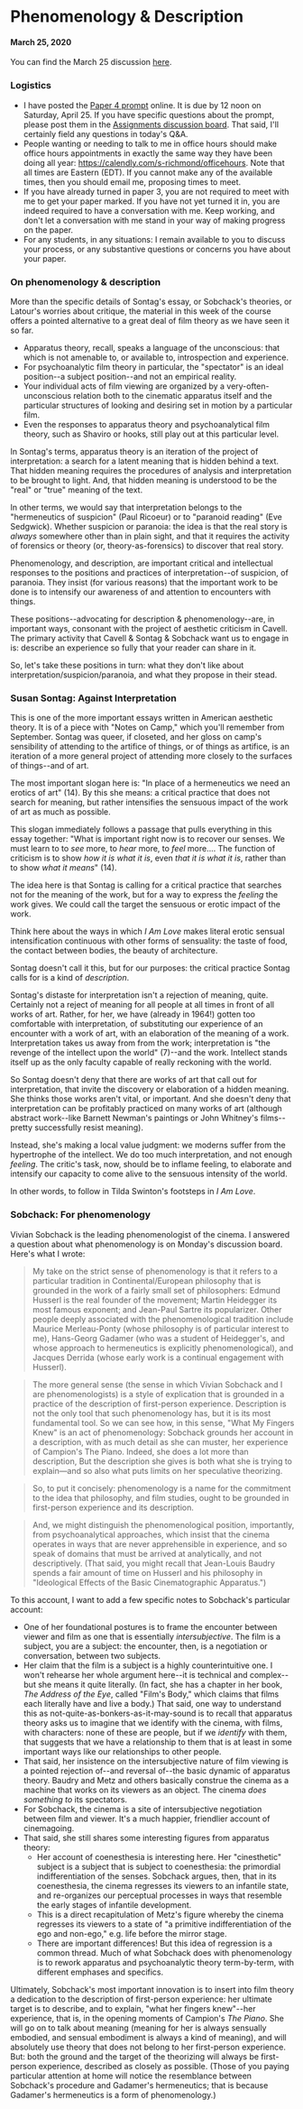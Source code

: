 # Phenomenology & Description
#### March 25, 2020

You can find the March 25 discussion [here](https://q.utoronto.ca/courses/114159/discussion_topics/593218).

### Logistics
* I have posted the [Paper 4 prompt](https://q.utoronto.ca/courses/114159/assignments/313930) online. It is due by 12 noon on Saturday, April 25. If you have specific questions about the prompt, please post them in the [Assignments discussion board](https://q.utoronto.ca/courses/114159/discussion_topics/558490). That said, I'll certainly field any questions in today's Q&A.
* People wanting or needing to talk to me in office hours should make office hours appointments in exactly the same way they have been doing all year: https://calendly.com/s-richmond/officehours. Note that all times are Eastern (EDT). If you cannot make any of the available times, then you should email me, proposing times to meet.
* If you have already turned in paper 3, you are not required to meet with me to get your paper marked. If you have not yet turned it in, you are indeed required to have a conversation with me. Keep working, and don't let a conversation with me stand in your way of making progress on the paper.
* For any students, in any situations: I remain available to you to discuss your process, or any substantive questions or concerns you have about your paper.

### On phenomenology & description
More than the specific details of Sontag's essay, or Sobchack's theories, or Latour's worries about critique, the material in this week of the course offers a pointed alternative to a great deal of film theory as we have seen it so far.
* Apparatus theory, recall, speaks a language of the unconscious: that which is not amenable to, or available to, introspection and experience.
* For psychoanalytic film theory in particular, the "spectator" is an ideal position--a subject position--and not an empirical reality.
* Your individual acts of film viewing are organized by a very-often-unconscious relation both to the cinematic apparatus itself and the particular structures of looking and desiring set in motion by a particular film.
* Even the responses to apparatus theory and psychoanalytical film theory, such as Shaviro or hooks, still play out at this particular level.

In Sontag's terms, apparatus theory is an iteration of the project of interpretation: a search for a latent meaning that is hidden behind a text. That hidden meaning requires the procedures of analysis and interpretation to be brought to light. And, that hidden meaning is understood to be the "real" or "true" meaning of the text.

In other terms, we would say that interpretation belongs to the "hermeneutics of suspicion" (Paul Ricoeur) or to "paranoid reading" (Eve Sedgwick). Whether suspicion or paranoia: the idea is that the real story is _always_ somewhere other than in plain sight, and that it requires the activity of forensics or theory (or, theory-as-forensics) to discover that real story.

Phenomenology, and description, are important critical and intellectual responses to the positions and practices of interpretation--of suspicion, of paranoia. They insist (for various reasons) that the important work to be done is to intensify our awareness of and attention to encounters with things.

These positions--advocating for description & phenomenology--are, in important ways, consonant with the project of aesthetic criticism in Cavell. The primary activity that Cavell & Sontag & Sobchack want us to engage in is: describe an experience so fully that your reader can share in it.

So, let's take these positions in turn: what they don't like about interpretation/suspicion/paranoia, and what they propose in their stead.

### Susan Sontag: Against Interpretation
This is one of the more important essays written in American aesthetic theory. It is of a piece with "Notes on Camp," which you'll remember from September. Sontag was queer, if closeted, and her gloss on camp's sensibility of attending to the artifice of things, or of things as artifice, is an iteration of a more general project of attending more closely to the surfaces of things--and of art.

The most important slogan here is: "In place of a hermeneutics we need an erotics of art" (14). By this she means: a critical practice that does not search for meaning, but rather intensifies the sensuous impact of the work of art as much as possible.

This slogan immediately follows a passage that pulls everything in this essay together: "What is important right now is to recover our senses. We must learn to to _see_ more, to _hear_ more, to _feel_ more.... The function of criticism is to show _how it is what it is_, even _that it is what it is_, rather than to show _what it means_" (14).

The idea here is that Sontag is calling for a critical practice that searches not for the meaning of the work, but for a way to express the _feeling_ the work gives. We could call the target the sensuous or erotic impact of the work.

Think here about the ways in which _I Am Love_ makes literal erotic sensual intensification continuous with other forms of sensuality: the taste of food, the contact between bodies, the beauty of architecture.

Sontag doesn't call it this, but for our purposes: the critical practice Sontag calls for is a kind of _description_.

Sontag's distaste for interpretation isn't a rejection of meaning, quite. Certainly not a reject of meaning for all people at all times in front of all works of art. Rather, for her, we have (already in 1964!) gotten too comfortable with interpretation, of substituting our experience of an encounter with a work of art, with an elaboration of the meaning of a work. Interpretation takes us away from from the work; interpretation is "the revenge of the intellect upon the world" (7)--and the work. Intellect stands itself up as the only faculty capable of really reckoning with the world.

So Sontag doesn't deny that there are works of art that call out for interpretation, that invite the discovery or elaboration of a hidden meaning. She thinks those works aren't vital, or important. And she doesn't deny that interpretation can be profitably practiced on many works of art (although abstract work--like Barnett Newman's paintings or John Whitney's films--pretty successfully resist meaning).

Instead, she's making a local value judgment: we moderns suffer from the hypertrophe of the intellect. We do too much interpretation, and not enough _feeling_. The critic's task, now, should be to inflame feeling, to elaborate and intensify our capacity to come alive to the sensuous intensity of the world.

In other words, to follow in Tilda Swinton's footsteps in _I Am Love_.

### Sobchack: For phenomenology
Vivian Sobchack is the leading phenomenologist of the cinema. I answered a question about what phenomenology is on Monday's discussion board. Here's what I wrote:

> My take on the strict sense of phenomenology is that it refers to a particular tradition in Continental/European philosophy that is grounded in the work of a fairly small set of philosophers: Edmund Husserl is the real founder of the movement; Martin Heidegger its most famous exponent; and Jean-Paul Sartre its popularizer. Other people deeply associated with the phenomenological tradition include Maurice Merleau-Ponty (whose philosophy is of particular interest to me), Hans-Georg Gadamer (who was a student of Heidegger's, and whose approach to hermeneutics is explicitly phenomenological), and Jacques Derrida (whose early work is a continual engagement with Husserl).

> The more general sense (the sense in which Vivian Sobchack and I are phenomenologists) is a style of explication that is grounded in a practice of the description of first-person experience. Description is not the only tool that such phenomenology has, but it is its most fundamental tool. So we can see how, in this sense, "What My Fingers Knew" is an act of phenomenology: Sobchack grounds her account in a description, with as much detail as she can muster, her experience of Campion's The Piano. Indeed, she does a lot more than description, But the description she gives is both what she is trying to explain—and so also what puts limits on her speculative theorizing.

> So, to put it concisely: phenomenology is a name for the commitment to the idea that philosophy, and film studies, ought to be grounded in first-person experience and its description.

> And, we might distinguish the phenomenological position, importantly, from psychoanalytical approaches, which insist that the cinema operates in ways that are never apprehensible in experience, and so speak of domains that must be arrived at analytically, and not descriptively. (That said, you might recall that Jean-Louis Baudry spends a fair amount of time on Husserl and his philosophy in "Ideological Effects of the Basic Cinematographic Apparatus.")

To this account, I want to add a few specific notes to Sobchack's particular account:
* One of her foundational postures is to frame the encounter between viewer and film as one that is essentially _intersubjective_. The film is a subject, you are a subject: the encounter, then, is a negotiation or conversation, between two subjects.
* Her claim that the film is a subject is a highly counterintuitive one. I won't rehearse her whole argument here--it is technical and complex--but she means it quite literally. (In fact, she has a chapter in her book, _The Address of the Eye_, called "Film's Body," which claims that films each literally have and live a body.) That said, one way to understand this as not-quite-as-bonkers-as-it-may-sound is to recall that apparatus theory asks us to imagine that we identify with the cinema, with films, with characters: none of these are people, but if we _identify_ with them, that suggests that we have a relationship to them that is at least in some important ways like our relationships to other people.
* That said, her insistence on the intersubjective nature of film viewing is a pointed rejection of--and reversal of--the basic dynamic of apparatus theory. Baudry and Metz and others basically construe the cinema as a machine that works on its viewers as an object. The cinema _does something to_ its spectators.
* For Sobchack, the cinema is a site of intersubjective negotiation between film and viewer. It's a much happier, friendlier account of cinemagoing.
* That said, she still shares some interesting figures from apparatus theory:
  * Her account of coenesthesia is interesting here. Her "cinesthetic" subject is a subject that is subject to coenesthesia: the primordial indifferentiation of the senses. Sobchack argues, then, that in its coenesthesia, the cinema regresses its viewers to an infantile state, and re-organizes our perceptual processes in ways that resemble the early stages of infantile development. 
  * This is a direct recapitulation of Metz's figure whereby the cinema regresses its viewers to a state of "a primitive indifferentiation of the ego and non-ego," e.g. life before the mirror stage.
  * There are important differences! But this idea of regression is a common thread. Much of what Sobchack does with phenomenology is to rework apparatus and psychoanalytic theory term-by-term, with different emphases and specifics.
  
Ultimately, Sobchack's most important innovation is to insert into film theory a dedication to the description of first-person experience: her ultimate target is to describe, and to explain, "what her fingers knew"--her experience, that is, in the opening moments of Campion's _The Piano_. She will go on to talk about meaning (meaning for her is always sensually embodied, and sensual embodiment is always a kind of meaning), and will absolutely use theory that does not belong to her first-person experience. But: both the ground and the target of the theorizing will always be first-person experience, described as closely as possible. (Those of you paying particular attention at home will notice the resemblance between Sobchack's procedure and Gadamer's hermeneutics; that is because Gadamer's hermeneutics is a form of phenomenology.)
